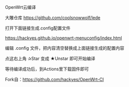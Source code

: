OpenWrt云编译

大雕仓库 https://github.com/coolsnowwolf/lede

打开下面链接生成.config配置文件

https://hackyes.github.io/openwrt-menuconfig/index.html

编辑 .config 文件，把内容清空替换成上面链接生成的配置内容

点这右上角 ✰Star 变成 ★Unstar 即可开始编译

等待编译成功后，到Actions里下载固件即可

Fork自：https://github.com/hackyes/OpenWrt-CI

